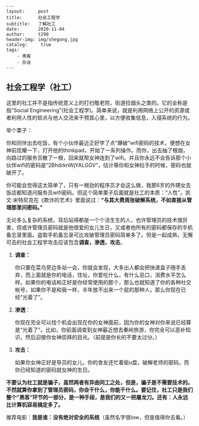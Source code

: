 ```
---
layout:     post
title:      社会工程学
subtitle:   了解社工
date:       2020-11-04
author:     t298
header-img: img/shegong.jpg
catalog: 	 true
tags:
    - 黑客
    - 杂谈
---
```







## 社会工程学（社工）

这里的社工并不是指传统意义上的打扫敬老院，街道捡烟头之类的。它的全称是指“Social Engineering”(社会工程学)。简单来说，就是利用网络上公开的资源或者利用人性的软点与他人交流来干预其心里，以方便收集信息，入侵系统的行为。

举个栗子：

​	你和同伴出去吃饭，有个小伙伴最近正好学了点“爆破”wifi密码的技术，便想在女神前炫耀一下，打开他的thinkpad，开始了一系列操作。而你，出去抽了根烟，向路过的服务员散了一根，回来就帮女神连到了wifi。并且你永远不会告诉那个小伙伴wifi的密码是“2BhdrknWjYALGGV”，估计等你和女神拉手的时候，密码也就破开了。

你可能会觉得这太简单了，只有一根劲的程序员才会这么做，我那6岁的外甥女去饭店都知道问服务员wifi密码。但这个简单栗子后面就是社工的本质：“人性”。凯文·米特尼克在《欺诈的艺术》里面说过：**“与其大费周张破解系统，不如直接从管理那里问密码。”**



无论多么复杂的系统，背后站得都是一个个活生生的人，也许管理员的技术很厉害，但或许管理员密码就是他很爱的女儿生日，又或者他所有的密码都保存的手机备忘录里面。盗取手机备忘录可比攻破管理员密码简单多了。但是一起成熟，无懈可击的社会工程学攻击应该包含**调查，渗透，攻击**。

1. **调查：**

   你只要在菜鸟旁边多站一会，你就会发现，大多出人都会把快递盒子随手丢弃，而上面就是你的电话，住址，你爱吃什么，有什么忌口，消费水平怎么样。如果你的电话和正好是你经常使用的那个，那么也就知道了你的各种社交帐号，如果你不是和我一样，半年放不出来一个屁的那种人，那么你现在已经“光着了”。

2. **渗透**：

   你现在完全可以找个机会出现在你的女神面前，因为你的女神对你来说已经算是“光着了”。比如，你前面调查到女神最近想去秦岭旅游，你完全可以恶补知识，然后迎接你女神崇拜的目光。（前提是你长的不要太过分。）

3. **攻击：**

   如果你女神正好是导员的女儿，你的舍友还忙着偷u盘，破解老师的密码，而你已经知道的密码就女神的生日。

**不要认为社工就是骗子，虽然两者有异曲同工之处，但是，骗子是不需要技术的。不然就算你拿到了管理员密码，你会干什么，你能干什么。要记住，社工只是我们整个”黑客“环节的一部分，是一种手段，是我们的又一把屠龙刀。还有：人永远比计算机容易搞定多了。**

推荐电影：**我是谁：没有绝对安全的系统**（虽然名字很low，但是值得你去看。）
